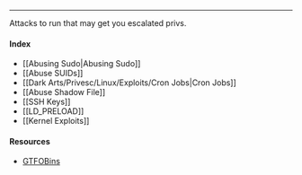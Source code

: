 -- -
Attacks to run that may get you escalated privs.
#### Index
- [[Abusing Sudo|Abusing Sudo]]
- [[Abuse SUIDs]]
- [[Dark Arts/Privesc/Linux/Exploits/Cron Jobs|Cron Jobs]]
- [[Abuse Shadow File]]
- [[SSH Keys]]
- [[LD_PRELOAD]]
- [[Kernel Exploits]]
#### Resources
- [GTFOBins](https://gtfobins.github.io)